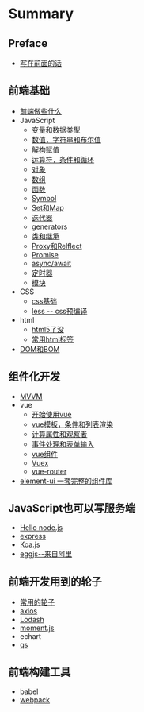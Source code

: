 # Summary

## Preface

* [写在前面的话](README.md)

## 前端基础

* [前端做些什么](chapter1.md)
* JavaScript
  * [变量和数据类型](javascriptru-ge-men/bian-liang-he-shu-ju-lei-xing.md)
  * [数值，字符串和布尔值](javascriptru-ge-men/shu-zhi-he-zi-fu-chuan.md)
  * [解构赋值](javascriptru-ge-men/jie-gou-fu-zhi.md)
  * [运算符，条件和循环](javascriptru-ge-men/tiao-jian-he-xun-huan.md)
  * [对象](javascriptru-ge-men/dui-xiang.md)
  * [数组](javascriptru-ge-men/shu-zu.md)
  * [函数](javascriptru-ge-men/han-shu.md)
  * [Symbol](javascriptru-ge-men/symbo.md)
  * [Set和Map](javascriptru-ge-men/sethe-map.md)
  * [迭代器](javascriptru-ge-men/iterator.md)
  * [generators](javascriptru-ge-men/generators.md)
  * [类和继承](javascriptru-ge-men/lei.md)
  * [Proxy和Relflect](javascriptru-ge-men/proxyhe-relflect.md)
  * [Promise](javascriptru-ge-men/promise.md)
  * [async/await](javascriptru-ge-men/asyncawait.md)
  * [定时器](javascriptru-ge-men/ding-shi-qi.md)
  * [模块](javascriptru-ge-men/mo-kuai.md)
* CSS
  * [css基础](css/cssji-chu.md)
  * [less -- css预编译](css/less-cssyu-bian-yi.md)
* html
  * [html5了没](chapter1/html/html5le-mei.md)
  * [常用html标签](chapter1/html/chang-yong-html-biao-qian.md)
* [DOM和BOM](domhe-bom.md)

## 组件化开发

* [MVVM](zu-jian-hua-kai-fa/mvkai-fa.md)
* vue
  * [开始使用vue](zu-jian-hua-kai-fa/vueji-chu/kai-shi-shi-yong-vue.md)
  * [vue模板，条件和列表渲染](zu-jian-hua-kai-fa/vueji-chu/template-condition-list.md)
  * [计算属性和观察者](zu-jian-hua-kai-fa/vueji-chu/computed-watch.md)
  * [事件处理和表单输入](zu-jian-hua-kai-fa/vueji-chu/event-form.md)
  * [vue组件](zu-jian-hua-kai-fa/vueji-chu/vue-components.md)
  * [Vuex](zu-jian-hua-kai-fa/vueji-chu/vuex.md)
  * [vue-router](zu-jian-hua-kai-fa/vueji-chu/vue-router.md)
* [element-ui 一套完整的组件库](zu-jian-hua-kai-fa/element-ui.md)

## JavaScript也可以写服务端

* [Hello node.js](javascriptye-ke-yi-xie-fu-wu-duan/nodejsle-mei.md)
* [express](javascriptye-ke-yi-xie-fu-wu-duan/express.md)
* [Koa.js](javascriptye-ke-yi-xie-fu-wu-duan/koajs.md)
* [eggjs--来自阿里](javascriptye-ke-yi-xie-fu-wu-duan/eggjslai-zi-a-li.md)

## 前端开发用到的轮子

* [常用的轮子](qian-duan-kai-fa-yong-dao-de-lun-zi/chang-yong-de-lun-zi.md)
* [axios](qian-duan-kai-fa-yong-dao-de-lun-zi/axios.md)
* [Lodash](qian-duan-kai-fa-yong-dao-de-lun-zi/lodash.md)
* [moment.js](qian-duan-kai-fa-yong-dao-de-lun-zi/momentjs.md)
* echart
* [qs](qian-duan-kai-fa-yong-dao-de-lun-zi/qs.md)

## 前端构建工具

* babel
* [webpack](qian-duan-gou-jian-gong-ju/webpack.md)

